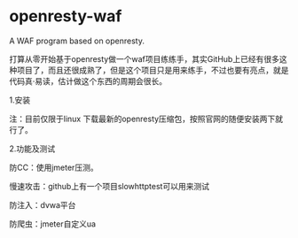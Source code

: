 # openresty-waf
A WAF program based on openresty.

打算从零开始基于openresty做一个waf项目练练手，其实GitHub上已经有很多这种项目了，而且还很成熟了，但是这个项目只是用来练手，不过也要有亮点，就是代码真·易读，估计做这个东西的周期会很长。

1.安装

注：目前仅限于linux
下载最新的openresty压缩包，按照官网的随便安装两下就行了。

2.功能及测试

防CC：使用jmeter压测。

慢速攻击：github上有一个项目slowhttptest可以用来测试

防注入：dvwa平台

防爬虫：jmeter自定义ua
